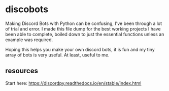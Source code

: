 # discobots
Making Discord Bots with Python can be confusing,
I've been through a lot of trial and error. I made
this file dump for the best working projects I
have been able to complete, boiled down to just
the essential functions unless an example was required.



Hoping this helps you make your own discord bots,
it is fun and my tiny array of bots is very useful.
At least, useful to me.








## resources

Start here: https://discordpy.readthedocs.io/en/stable/index.html
